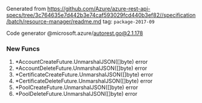 Generated from https://github.com/Azure/azure-rest-api-specs/tree/3c764635e7d442b3e74caf593029fcd440b3ef82//specification/batch/resource-manager/readme.md tag: `package-2017-09`

Code generator @microsoft.azure/autorest.go@2.1.178


### New Funcs

1. *AccountCreateFuture.UnmarshalJSON([]byte) error
1. *AccountDeleteFuture.UnmarshalJSON([]byte) error
1. *CertificateCreateFuture.UnmarshalJSON([]byte) error
1. *CertificateDeleteFuture.UnmarshalJSON([]byte) error
1. *PoolCreateFuture.UnmarshalJSON([]byte) error
1. *PoolDeleteFuture.UnmarshalJSON([]byte) error
